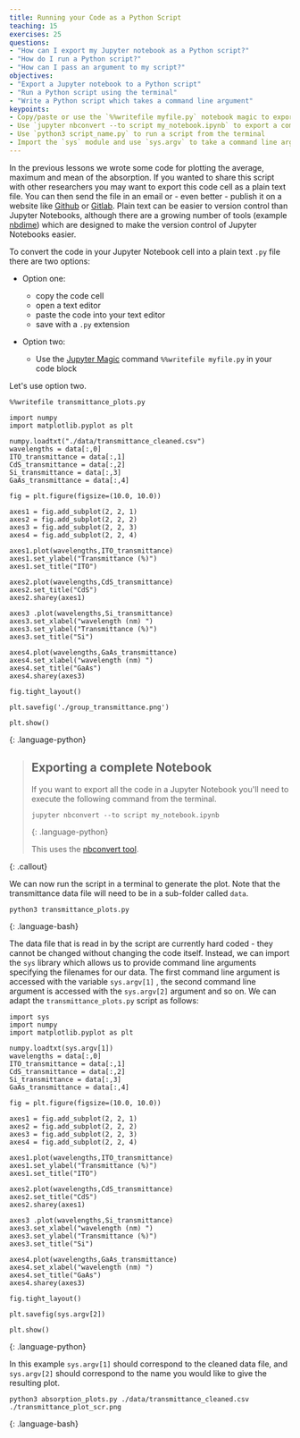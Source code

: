 ```yaml
---
title: Running your Code as a Python Script
teaching: 15
exercises: 25
questions:
- "How can I export my Jupyter notebook as a Python script?"
- "How do I run a Python script?"
- "How can I pass an argument to my script?"
objectives:
- "Export a Jupyter notebook to a Python script"
- "Run a Python script using the terminal"
- "Write a Python script which takes a command line argument"
keypoints:
- Copy/paste or use the `%%writefile myfile.py` notebook magic to export a single cell
- Use `jupyter nbconvert --to script my_notebook.ipynb` to export a complete notebook 
- Use `python3 script_name.py` to run a script from the terminal
- Import the `sys` module and use `sys.argv` to take a command line argument
---
```


In the previous lessons we wrote some code for plotting the average, maximum and mean of the absorption.
If you wanted to share this script with other researchers you may want to export this code cell as a plain text file. You can then send the file in an email or - even better - publish it on a website like [Github](https://github.com) or [Gitlab](https://gitlab.com). Plain text can be easier to version control than Jupyter Notebooks, although there are a growing number of tools (example [nbdime](https://github.com/jupyter/nbdime)) which are designed to make the version control of Jupyter Notebooks easier.

To convert the code in your Jupyter Notebook cell into a plain text `.py` file there are two options:

- Option one:
	- copy the code cell
	- open a text editor
	- paste the code into your text editor
	- save with a `.py` extension

- Option two:
	- Use the [Jupyter Magic](https://ipython.readthedocs.io/en/stable/interactive/magics.html) command `%%writefile myfile.py` in your code block

Let's use option two.

~~~
%%writefile transmittance_plots.py

import numpy
import matplotlib.pyplot as plt

numpy.loadtxt("./data/transmittance_cleaned.csv")
wavelengths = data[:,0]
ITO_transmittance = data[:,1]
CdS_transmittance = data[:,2]
Si_transmittance = data[:,3]
GaAs_transmittance = data[:,4]

fig = plt.figure(figsize=(10.0, 10.0))

axes1 = fig.add_subplot(2, 2, 1)
axes2 = fig.add_subplot(2, 2, 2)
axes3 = fig.add_subplot(2, 2, 3)
axes4 = fig.add_subplot(2, 2, 4)

axes1.plot(wavelengths,ITO_transmittance)
axes1.set_ylabel("Transmittance (%)")
axes1.set_title("ITO")

axes2.plot(wavelengths,CdS_transmittance)
axes2.set_title("CdS")
axes2.sharey(axes1)

axes3 .plot(wavelengths,Si_transmittance)
axes3.set_xlabel("wavelength (nm) ")
axes3.set_ylabel("Transmittance (%)")
axes3.set_title("Si")

axes4.plot(wavelengths,GaAs_transmittance)
axes4.set_xlabel("wavelength (nm) ")
axes4.set_title("GaAs")
axes4.sharey(axes3)

fig.tight_layout()

plt.savefig('./group_transmittance.png')

plt.show()
~~~
{: .language-python}

> ## Exporting a complete Notebook
>
> If you want to export all the code in a Jupyter Notebook
> you'll need to execute the following command
> from the terminal.
>
> ~~~
> jupyter nbconvert --to script my_notebook.ipynb
> ~~~
> {: .language-python}
>
>
> This uses the [nbconvert tool](https://github.com/jupyter/nbconvert).
> 
{: .callout}

We can now run the script in a terminal to generate the plot. Note that the transmittance data file will need to be in a  sub-folder called `data`.

~~~
python3 transmittance_plots.py
~~~
{: .language-bash}

The data file that is read in by the script are currently hard coded - they cannot be changed without changing the code itself. Instead, we can import the `sys` library which allows us to provide command line arguments specifying the filenames for our data. The first command line argument is accessed with the variable `sys.argv[1]` , the second command line argument is accessed with the `sys.argv[2]` argument and so on. We can adapt the `transmittance_plots.py` script as follows:

~~~
import sys
import numpy
import matplotlib.pyplot as plt

numpy.loadtxt(sys.argv[1])
wavelengths = data[:,0]
ITO_transmittance = data[:,1]
CdS_transmittance = data[:,2]
Si_transmittance = data[:,3]
GaAs_transmittance = data[:,4]

fig = plt.figure(figsize=(10.0, 10.0))

axes1 = fig.add_subplot(2, 2, 1)
axes2 = fig.add_subplot(2, 2, 2)
axes3 = fig.add_subplot(2, 2, 3)
axes4 = fig.add_subplot(2, 2, 4)

axes1.plot(wavelengths,ITO_transmittance)
axes1.set_ylabel("Transmittance (%)")
axes1.set_title("ITO")

axes2.plot(wavelengths,CdS_transmittance)
axes2.set_title("CdS")
axes2.sharey(axes1)

axes3 .plot(wavelengths,Si_transmittance)
axes3.set_xlabel("wavelength (nm) ")
axes3.set_ylabel("Transmittance (%)")
axes3.set_title("Si")

axes4.plot(wavelengths,GaAs_transmittance)
axes4.set_xlabel("wavelength (nm) ")
axes4.set_title("GaAs")
axes4.sharey(axes3)

fig.tight_layout()

plt.savefig(sys.argv[2])

plt.show()
~~~
{: .language-python}

In this example `sys.argv[1]` should correspond to the cleaned data file, and `sys.argv[2]` should correspond to the name you would like to give the resulting plot. 

~~~
python3 absorption_plots.py ./data/transmittance_cleaned.csv ./transmittance_plot_scr.png
~~~
{: .language-bash}
